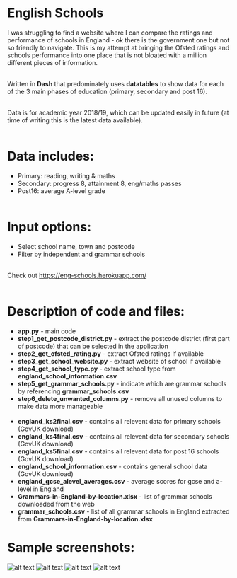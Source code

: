 # English Schools

I was struggling to find a website where I can compare the ratings and performance of schools in England - ok there is the government one but not so friendly to navigate. This is my attempt at bringing the Ofsted ratings and schools performance into one place that is not bloated with a million different pieces of information.<br><br>

Written in **Dash** that predominately uses **datatables** to show data for each of the 3 main phases of education (primary, secondary and post 16).<br><br>

Data is for academic year 2018/19, which can be updated easily in future (at time of writing this is the latest data available).<br><br>

# Data includes:
  - Primary: reading, writing & maths
  - Secondary: progress 8, attainment 8, eng/maths passes
  - Post16: average A-level grade<br><br>

# Input options:
- Select school name, town and postcode
- Filter by independent and grammar schools<br><br>

Check out https://eng-schools.herokuapp.com/<br><br>

# Description of code and files:
- **app.py** - main code
- **step1_get_postcode_district.py** - extract the postcode district (first part of postcode) that can be selected in the application
- **step2_get_ofsted_rating.py** - extract Ofsted ratings if available
- **step3_get_school_website.py** - extract website of school if available 
- **step4_get_school_type.py** - extract school type from **england_school_information.csv**
- **step5_get_grammar_schools.py** - indicate which are grammar schools by referencing **grammar_schools.csv**
- **step6_delete_unwanted_columns.py** - remove all unused columns to make data more manageable<br><br>
- **england_ks2final.csv** - contains all relevent data for primary schools (GovUK download)
- **england_ks4final.csv** - contains all relevent data for secondary schools (GovUK download)
- **england_ks5final.csv** - contains all relevent data for post 16 schools (GovUK download)
- **england_school_information.csv** - contains general school data (GovUK download)
- **england_gcse_alevel_averages.csv** - average scores for gcse and a-level in England
- **Grammars-in-England-by-location.xlsx** - list of grammar schools downloaded from the web
- **grammar_schools.csv** - list of all grammar schools in England extracted from **Grammars-in-England-by-location.xlsx**


# Sample screenshots:
![alt text](https://github.com/waiky8/eng-schools/blob/main/screenshot_1.jpg)
![alt text](https://github.com/waiky8/eng-schools/blob/main/screenshot_2.jpg)
![alt text](https://github.com/waiky8/eng-schools/blob/main/screenshot_3.jpg)
![alt text](https://github.com/waiky8/eng-schools/blob/main/screenshot_4.jpg)
